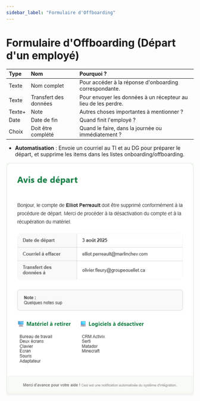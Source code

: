 ```yaml
---
sidebar_label: "Formulaire d'Offboarding"
---
```


# Formulaire d'Offboarding (Départ d'un employé)

| Type    | Nom                  | Pourquoi ?                                                   |
| :------ | :------------------- | :----------------------------------------------------------- |
| Texte   | Nom complet          | Pour accéder à la réponse d'onboarding correspondante.       |
| Texte   | Transfert des données | Pour envoyer les données à un récepteur au lieu de les perdre. |
| Texte+  | Note                 | Autres choses importantes à mentionner ?                     |
| Date    | Date de fin          | Quand finit l'employé ?                                      |
| Choix   | Doit être complété   | Quand le faire, dans la journée ou immédiatement ?           |

* **Automatisation** : Envoie un courriel au TI et au DG pour préparer le départ, et supprime les items dans les listes onboarding/offboarding. 

![Exemple d'email d'offboarding](/img/email-offboarding.png) 